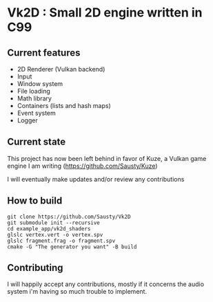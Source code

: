 # Vk2D : Small 2D engine written in C99

## Current features

- 2D Renderer (Vulkan backend)  
- Input  
- Window system  
- File loading  
- Math library  
- Containers (lists and hash maps)  
- Event system  
- Logger 

## Current state

This project has now been left behind in favor of Kuze, a Vulkan game engine I am writing (https://github.com/Sausty/Kuze)

I will eventually make updates and/or review any contributions

## How to build

```batch
git clone https://github.com/Sausty/Vk2D
git submodule init --recursive
cd example_app/vk2d_shaders
glslc vertex.vert -o vertex.spv
glslc fragment.frag -o fragment.spv
cmake -G "The generator you want" -B build
```

## Contributing

I will happily accept any contributions, mostly if it concerns the audio system i'm having so much trouble to implement.